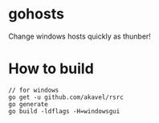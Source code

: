 # gohosts
Change windows hosts quickly as thunber!


# How to build

```
// for windows
go get -u github.com/akavel/rsrc
go generate
go build -ldflags -H=windowsgui

```